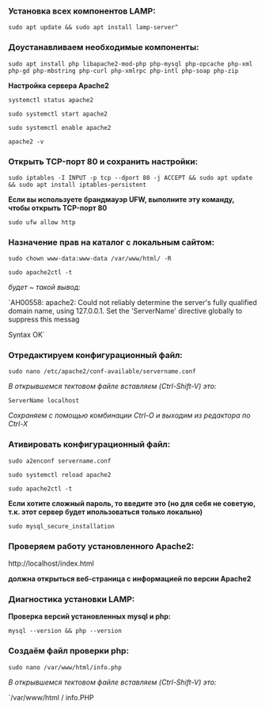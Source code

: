 ### Установка всех компонентов LAMP:

`sudo apt update && sudo apt install lamp-server^`

### Доустанавливаем необходимые компоненты:

`sudo apt install php libapache2-mod-php php-mysql php-opcache php-xml php-gd php-mbstring php-curl php-xmlrpc php-intl php-soap php-zip`

**Настройка сервера Apache2**

`systemctl status apache2`

`sudo systemctl start apache2`

`sudo systemctl enable apache2`

`apache2 -v`

### Oткрыть TCP-порт 80 и сохранить настройки:

`sudo iptables -I INPUT -p tcp --dport 80 -j ACCEPT && sudo apt update && sudo apt install iptables-persistent`

**Если вы используете брандмауэр UFW, выполните эту команду, чтобы открыть TCP-порт 80**

`sudo ufw allow http`

### Назначение прав на каталог с локальным сайтом:

`sudo chown www-data:www-data /var/www/html/ -R`

`sudo apache2ctl -t`

*будет ~ такой вывод:*

`AH00558: apache2: Could not reliably determine the server's fully qualified domain name, using 127.0.0.1. Set the 'ServerName' directive globally to suppress this messag

Syntax OK`

### Отредактируем конфигурационный файл:

`sudo nano /etc/apache2/conf-available/servername.conf`

*В открывшемся тектовом файле вставляем (Ctrl-Shift-V) это:*

`ServerName localhost`

*Сохраняем с помощью комбинации Ctrl-O и выходим из редактора по Ctrl-X*

### Ативировать конфигурационный файл:

`sudo a2enconf servername.conf`

`sudo systemctl reload apache2`

`sudo apache2ctl -t`

**Если хотите сложный пароль, то введите это (но для себя не советую, т.к. этот сервер будет ипользоваться только локально)**

`sudo mysql_secure_installation`

### Проверяем работу установленного Apache2:

http://localhost/index.html

**должна открыться веб-страница с информацией по версии Apache2**

### Диагностика установки LAMP: 

**Проверка версий установленных mysql и php:**

`mysql --version && php --version`

### Создаём файл проверки php:

`sudo nano /var/www/html/info.php`

*В открывшемся тектовом файле вставляем (Ctrl-Shift-V) это:*

`/var/www/html / info.РНР

<?php

phpinfo();`

*Сохраняем с помощью комбинации Ctrl-O и выходим из редактора по Ctrl-X*

**Проверяем в браузере по адресу:**

http://localhost/info.php

**должна открыться веб-страница с информацией по версии PHP**

### Настрока php.ini

`sudo sed -i "s/memory_limit = .*/memory_limit = 512M/" /etc/php/7.4/apache2/php.ini`

`sudo sed -i "s/upload_max_filesize = .*/upload_max_filesize = 256M/" /etc/php/7.4/apache2/php.ini`

`sudo sed -i "s/post_max_size = .*/post_max_size = 256M/" /etc/php/7.4/apache2/php.ini`

`sudo sed -i "s/output_buffering = .*/output_buffering = Off/" /etc/php/7.4/apache2/php.ini`

`sudo sed -i "s/max_execution_time = .*/max_execution_time = 300/" /etc/php/7.4/apache2/php.ini`

`sudo sed -i "s/;date.timezone.*/date.timezone = UTC/" /etc/php/7.4/apache2/php.ini`

`sudo systemctl restart apache2`

### Установка phpmyadmin:

`sudo apt update && sudo apt install phpmyadmin`

**В появившемся окне Пробелом выбираем apache2, Tab-ом переключаемся между кнопками**

**В появившемся окне выбрать настройку с помощью dbconfig-common. Введите простой пароль**

### Диагностика сервера баз данных MySQL:

`sudo service mysql status`

**при запуске вы увидите зеленый активный статус**

### Создание нового пользователя test для phpmyadmin:

`sudo mysql -u root -p`

`CREATE USER 'test'@'localhost' IDENTIFIED BY 'пароль';`

`GRANT ALL PRIVILEGES ON *.* TO 'test'@'localhost';`

`FLUSH PRIVILEGES;`

**При помощи первых двух команд был создан новый пользователь с именем test, ему был присвоен пароль и предоставлены все возможные привилегии (такие как создание, удаление, редактирование баз данных, таблиц и т.д.). Третья команда обновляет заданные ранее привилегии.**

**чтобы выйти из режима sql нужно ввести команду**

`exit`

**Войти в интерфейс phpMyAdmin:**

http://localhost/phpmyadmin/

**в phpMyAdmin нужно создать новую и пустую базу данных (меню Базы данных)**

## Установка Joomla

## Загрузите дистрибутив Joomla с сайта:

https://downloads.joomla.org/

**распаковываем архив с Joomla в нужную папку**

`sudo unzip ~/Загрузки/Joomla_4.0.4-Stable-Full_Package.zip -d /var/www/html`

**удаляем тестовый файл, чтобы открылась страница установки Joomla:**

`sudo rm /var/www/html/index.html`

**Открываем в браузере страницу с адресом http://localhost**

**Указываем имя и логин администратора сайта (придумайте простое имя, типа admin)**

**Пароль не менее 12-и символов**

**На следующей странице указываем имя test и пароль базы данных**

**Если установка успешна, то необходимо удалить установочный каталог:**

`sudo rm -rf /var/www/html/installation/`

### Подробней про установку LAMP и Joomla:

https://linuxhostsupport.com/blog/how-to-install-joomla-3-9-on-ubuntu-20-04/

https://routerus.com/how-to-install-joomla-with-apache-on-ubuntu-18-04/

### Установка Joomla

https://joomlaportal.ru/russian-joomla

### Установка WordPress

https://ru.wordpress.org/download/#download-install